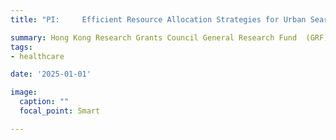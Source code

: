 ```yaml
---
title: "PI: 	Efficient Resource Allocation Strategies for Urban Search and Rescue Operations: A Holistic Modeling and Analysis Framework 2025 - 2027"

summary: Hong Kong Research Grants Council General Research Fund  (GRF) 	17504424	
tags:
- healthcare

date: '2025-01-01'

image:
  caption: ""
  focal_point: Smart

---
```

